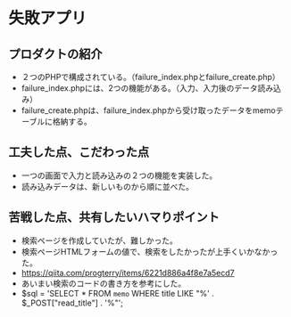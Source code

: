 # 失敗アプリ
## プロダクトの紹介
- ２つのPHPで構成されている。（failure_index.phpとfailure_create.php）
- failure_index.phpには、2つの機能がある。（入力、入力後のデータ読み込み）
- failure_create.phpは、failure_index.phpから受け取ったデータをmemoテーブルに格納する。
## 工夫した点、こだわった点
- 一つの画面で入力と読み込みの２つの機能を実装した。
- 読み込みデータは、新しいものから順に並べた。
## 苦戦した点、共有したいハマりポイント
- 検索ページを作成していたが、難しかった。
- 検索ページHTMLフォームの値で、検索をしたかったが上手くいかなかった。
- https://qiita.com/progterry/items/6221d886a4f8e7a5ecd7
- あいまい検索のコードの書き方を参考にした。
- $sql = 'SELECT * FROM `memo` WHERE title LIKE "%' . $_POST["read_title"] . '%"';